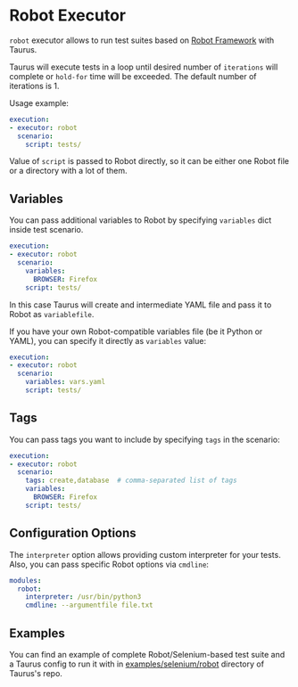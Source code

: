 # Robot Executor

`robot` executor allows to run test suites based on [Robot Framework](http://robotframework.org/) with Taurus.

Taurus will execute tests in a loop until desired number of `iterations` will complete or `hold-for` time
will be exceeded. The default number of iterations is 1.

Usage example:
```yaml
execution:
- executor: robot
  scenario:
    script: tests/
```

Value of `script` is passed to Robot directly, so it can be either one Robot file or a directory with a
lot of them.

## Variables

You can pass additional variables to Robot by specifying `variables` dict inside test scenario.

```yaml
execution:
- executor: robot
  scenario:
    variables:
      BROWSER: Firefox
    script: tests/
```

In this case Taurus will create and intermediate YAML file and pass it to Robot as `variablefile`.

If you have your own Robot-compatible variables file (be it Python or YAML), you can specify it directly
as `variables` value:

```yaml
execution:
- executor: robot
  scenario:
    variables: vars.yaml
    script: tests/
```

## Tags

You can pass tags you want to include by specifying `tags` in the scenario:
```yaml
execution:
- executor: robot
  scenario:
    tags: create,database  # comma-separated list of tags
    variables:
      BROWSER: Firefox
    script: tests/
```

## Configuration Options

The `interpreter` option allows providing custom interpreter for your tests. Also, you can pass specific Robot options via `cmdline`:

```yaml
modules:
  robot:
    interpreter: /usr/bin/python3
    cmdline: --argumentfile file.txt
```

## Examples

You can find an example of complete Robot/Selenium-based test suite and a Taurus config to run it with
in [examples/selenium/robot](https://github.com/Blazemeter/taurus/tree/master/examples/selenium/robot)
directory of Taurus's repo.

